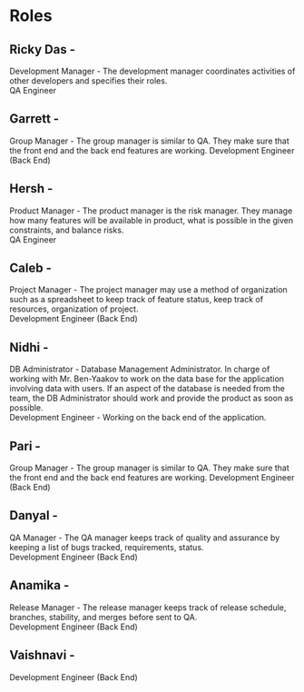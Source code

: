 # Roles

## Ricky Das - 
   Development Manager - The development manager coordinates activities of other developers and specifies their roles.\
   QA Engineer
## Garrett - 
   Group Manager - The group manager is similar to QA. They make sure that the front end and the back end features are working.
   Development Engineer (Back End)
## Hersh -  
   Product Manager - The product manager is the risk manager. They manage how many features will be available in product, what is possible in the given constraints, and balance risks.\
   QA Engineer
## Caleb - 
   Project Manager - The project manager may use a method of organization such as a spreadsheet to keep track of feature status, keep track of resources, organization of project.\
   Development Engineer (Back End)
## Nidhi - 
   DB Administrator - Database Management Administrator. In charge of working with Mr. Ben-Yaakov to work on the data base for the application involving data with users. If an aspect of the database is needed from the team, the DB Administrator should work and provide the product as soon as possible.\
   Development Engineer - Working on the back end of the application.
## Pari - 
   Group Manager - The group manager is similar to QA. They make sure that the front end and the back end features are working.
   Development Engineer (Back End)
## Danyal - 
   QA Manager - The QA manager keeps track of quality and assurance by keeping a list of bugs tracked, requirements, status.\
   Development Engineer (Back End)
## Anamika - 
   Release Manager - The release manager keeps track of release schedule, branches, stability, and merges before sent to QA.\
   Development Engineer (Back End)
## Vaishnavi - 
   Development Engineer (Back End)
